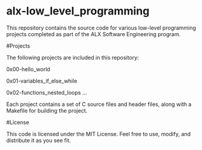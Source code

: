 # alx-low_level_programming

This repository contains the source code for various low-level programming projects completed as part of the ALX Software Engineering program.

#Projects

The following projects are included in this repository:

0x00-hello_world

0x01-variables_if_else_while

0x02-functions_nested_loops
...

Each project contains a set of C source files and header files, along with a Makefile for building the project.

#License

This code is licensed under the MIT License. Feel free to use, modify, and distribute it as you see fit.
